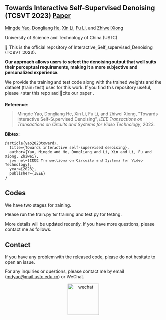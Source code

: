 ## Towards Interactive Self-Supervised Denoising (TCSVT 2023) [Paper](https://ieeexplore.ieee.org/abstract/document/10059001)

[Mingde Yao](https://scholar.google.com/citations?user=fsE3MzwAAAAJ&hl=en), [Dongliang He](https://scholar.google.com/citations?user=ui6DYGoAAAAJ&hl=en), [Xin Li](https://scholar.google.com/citations?user=4BEGYMwAAAAJ&hl=zh-CN), [Fu Li](https://scholar.google.com/citations?user=yw_waMIAAAAJ&hl=zh-CN), and [Zhiwei Xiong](http://staff.ustc.edu.cn/~zwxiong/)

University of Science and Technology of China (USTC)



:rocket: This is the official repository of Interactive_Self_supervised_Denoising (TCSVT 2023). 



**Our approach allows users to select the denoising output that well suits their perceptual requirements, making it a more subjective and personalized experience.**



We provide the training and test code along with the trained weights and the dataset (train+test) used for this work. If you find this repository useful, please :star:star this repo  and :page_facing_up:cite our paper .

**Reference**:  

> Mingde Yao, Dongliang He, Xin Li, Fu Li, and Zhiwei Xiong, "Towards Interactive Self-Supervised Denoising",
> *IEEE Transactions on Transactions on Circuits and Systems for Video Technology*, 2023.

**Bibtex**:

```
@article{yao2023towards,
  title={Towards interactive self-supervised denoising},
  author={Yao, Mingde and He, Dongliang and Li, Xin and Li, Fu and Xiong, Zhiwei},
  journal={IEEE Transactions on Circuits and Systems for Video Technology},
  year={2023},
  publisher={IEEE}
}
```

## Codes

<!-- This repository is the **official implementation** of the paper, "Towards Interactive Self-Supervised Denoising", where more implementation details are presented. -->



We have two stages for training.

Please run the train.py for training and test.py for testing. 

More details will be updated recently. If you have more questions, please contact me as follows.



## Contact

If you have any problem with the released code, please do not hesitate to open an issue.

For any inquiries or questions, please contact me by email (mdyao@mail.ustc.edu.cn) or WeChat. 
<div align=center><img width="100" alt="wechat" src="https://user-images.githubusercontent.com/33108887/225539514-7c10ccc7-0710-4d7a-8a09-643cf3832d53.png"></div>
